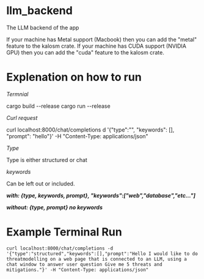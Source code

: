 # llm_backend
The LLM backend of the app

If your machine has Metal support (Macbook) then you can add the "metal" feature to the kalosm crate.
If your machine has CUDA support (NVIDIA GPU) then you can add the "cuda" feature to the kalosm crate.

# Explenation on how to run

*Termnial*

cargo build --release 
cargo run --release

*Curl request*

curl localhost:8000/chat/completions d '{"type":"", "keywords": [], "prompt": "hello"}' -H "Content-Type: applications/json"

*Type*

Type is either structured or chat

*keywords*

Can be left out or included.

***with: {type, keywords, prompt}, "keywords":["web","database","etc..."]***

***without: {type, prompt} no keywords***

# Example Terminal Run
`curl localhost:8000/chat/completions -d '{"type":"structured","keywords":[],"prompt":"Hello I would like to do threatmodelling on a web page that is connected to an LLM, using a chat window to answer user question Give me 5 threats and mitigations."}' -H "Content-Type: applications/json"`